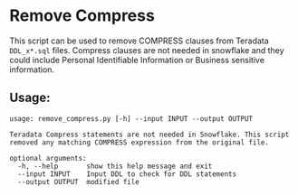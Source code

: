 # Remove Compress

This script can be used to remove COMPRESS clauses from Teradata `DDL_x*.sql` files. Compress clauses are not needed in snowflake and they could include Personal Identifiable Information or Business sensitive information.

## Usage:

```
usage: remove_compress.py [-h] --input INPUT --output OUTPUT

Teradata Compress statements are not needed in Snowflake. This script removed any matching COMPRESS expression from the original file.

optional arguments:
  -h, --help       show this help message and exit
  --input INPUT    Input DDL to check for DDL statements
  --output OUTPUT  modified file
```